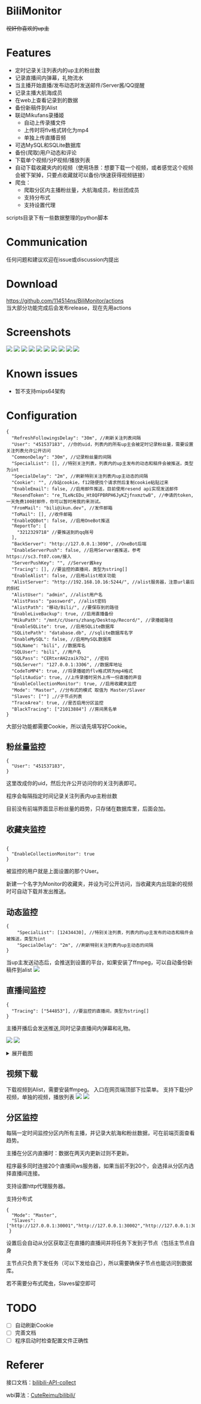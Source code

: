 # BiliMonitor
~~视奸你喜欢的up主~~
# Features
- 定时记录关注列表内的up主的粉丝数
- 记录直播间内弹幕，礼物流水
- 当主播开始直播/发布动态时发送邮件/Server酱/QQ提醒
- 记录主播大航海成员
- 在web上查看记录到的数据
- 备份新稿件到Alist
- 联动Mikufans录播姬
  - 自动上传录播文件
  - 上传时将flv格式转化为mp4
  - 单独上传直播音频
- 可选MySQL和SQLite数据库
- 备份(爬取)用户动态和评论
- 下载单个视频/分P视频/播放列表
- 自动下载收藏夹内的视频（使用场景：想要下载一个视频，或者感觉这个视频会被下架掉，只要点收藏就可以备份/快速获得视频链接）
- 爬虫：
  - 爬取分区内主播粉丝量，大航海成员，粉丝团成员
  - 支持分布式
  - 支持设置代理
    
scripts目录下有一些数据整理的python脚本

# Communication

任何问题和建议欢迎在issue或discussion内提出

# Download
https://github.com/114514ns/BiliMonitor/actions
<br/>
当大部分功能完成后会发布release，现在先用actions

# Screenshots

![](https://imgbed-1254007525.cos.ap-nanjing.myqcloud.com/undefined20250305001302952.png)
![](https://imgbed-1254007525.cos.ap-nanjing.myqcloud.com/undefined20250305001138294.png)
![](https://imgbed-1254007525.cos.ap-nanjing.myqcloud.com/undefined20250302233820130.png)
![](https://imgbed-1254007525.cos.ap-nanjing.myqcloud.com//img/20250502170730.png)
![](https://imgbed-1254007525.cos.ap-nanjing.myqcloud.com//img/20250502170853.png)
![](https://imgbed-1254007525.cos.ap-nanjing.myqcloud.com//img/20250212235435.png)
![](https://imgbed-1254007525.cos.ap-nanjing.myqcloud.com/undefined20250220222834082.png)
![](https://imgbed-1254007525.cos.ap-nanjing.myqcloud.com/undefined20250302233902605.png)
![](https://imgbed-1254007525.cos.ap-nanjing.myqcloud.com/undefined20250302233924636.png)
![](https://imgbed-1254007525.cos.ap-nanjing.myqcloud.com/undefined20250511002801489.png)

# Known issues
- 暂不支持mips64架构
# Configuration

```json5
{
  "RefreshFollowingsDelay": "30m", //刷新关注列表间隔
  "User": "451537183", //你的uid，列表内的所有up主会被定时记录粉丝量，需要设置关注列表允许公开访问
  "CommonDelay": "30m", //记录粉丝量的间隔
  "SpecialList": [], //特别关注列表，列表内的up主发布的动态和稿件会被推送，类型为int
  "SpecialDelay": "2m", //刷新特别关注列表内up主动态的间隔
  "Cookie": "", //b站cookie，f12随便找个请求然后复制cookie粘贴过来
  "EnableEmail": false, //启用邮件推送，目前使用resend api实现发送邮件
  "ResendToken": "re_TLeNcEDu_Ht8QFPBRPH6JyKZjfnxmztwB", //申请的token,一天免费100封邮件，你可以暂时用我的来测试。
  "FromMail": "bili@ikun.dev", //发件邮箱
  "ToMail": [], //收件邮箱
  "EnableQQBot": false, //启用OneBot推送
  "ReportTo": [
    "3212329718" //要推送到的qq账号
  ],
  "BackServer": "http://127.0.0.1:3090", //OneBot后端
  "EnableServerPush": false, //启用Server酱推送，参考https://sc3.ft07.com/接入
  "ServerPushKey": "", //Server酱key
  "Tracing": [], //要监控的直播间，类型为string[]
  "EnableAlist": false, //启用alist相关功能
  "AlistServer": "http://192.168.10.16:5244/", //alist服务器，注意url最后的斜杠
  "AlistUser": "admin", //alist用户名
  "AlistPass": "password", //alist密码
  "AlistPath": "移动/Bili/", //要保存到的路径
  "EnableLiveBackup": true, //启用直播备份
  "MikuPath": "/mnt/c/Users/zhang/Desktop/Record/", //录播姬路径
  "EnableSQLite": true, //启用SQLite数据库
  "SQLitePath": "database.db", //sqlite数据库名字
  "EnableMySQL": false, //启用MySQL数据库
  "SQLName": "bili", //数据库名
  "SQLUser": "bili", //用户名
  "SQLPass": "CERtxrAH2zaik7b2", //密码
  "SQLServer": "127.0.0.1:3306", //数据库地址
  "CodeToMP4": true, //将录播姬的flv格式转为mp4格式
  "SplitAudio": true, //上传录播时另外上传一份直播的声音
  "EnableCollectionMonitor": true, //启用收藏夹监控
  "Mode": "Master", //分布式的模式 取值为 Master/Slaver
  "Slaves": [""] ,//子节点列表
  "TraceArea": true, //是否启用分区监控
  "BlackTracing": ["21013884"] //房间黑名单
}
```
大部分功能都需要Cookie，所以请先填写好Cookie。
<br>
## 粉丝量监控
```json5
{
  "User": "451537183",
}
```
这里改成你的uid，然后允许公开访问你的关注列表即可。

程序会每隔指定时间记录关注列表内up主粉丝数

目前没有前端界面显示粉丝量的趋势，只存储在数据库里，后面会加。

## 收藏夹监控
~~~json5

{
  "EnableCollectionMonitor": true
}
~~~
被监控的用户就是上面设置的那个User。

新建一个名字为Monitor的收藏夹，并设为可公开访问，当收藏夹内出现新的视频时可自动下载并发出推送。
## 动态监控
```json5
{
    "SpecialList": [12434430], //特别关注列表，列表内的up主发布的动态和稿件会被推送，类型为int
    "SpecialDelay": "2m", //刷新特别关注列表内up主动态的间隔
}
```
当up主发送动态后，会推送到设置的平台，如果安装了ffmpeg，可以自动备份新稿件到alist
![](https://imgbed-1254007525.cos.ap-nanjing.myqcloud.com/undefined20250307003814757.png)
## 直播间监控
```json5
{
  "Tracing": ["544853"], //要监控的直播间，类型为string[]
}

```
主播开播后会发送推送,同时记录直播间内弹幕和礼物。


![](https://imgbed-1254007525.cos.ap-nanjing.myqcloud.com/undefined20250307003957739.png)
![](https://imgbed-1254007525.cos.ap-nanjing.myqcloud.com/undefined20250310000627967.png)
<details>
 <summary> 展开截图 </summary>
<img src="https://imgbed-1254007525.cos.ap-nanjing.myqcloud.com/undefined20250307004410454.png">
<img src="https://imgbed-1254007525.cos.ap-nanjing.myqcloud.com/undefined20250307004703580.png"> 
<img src="https://imgbed-1254007525.cos.ap-nanjing.myqcloud.com/undefined20250307005721329.png">
<img src="https://imgbed-1254007525.cos.ap-nanjing.myqcloud.com/undefined20250510135208967.png">
</details>

## 视频下载
下载视频到Alist，需要安装ffmpeg。 入口在网页端顶部下拉菜单。
支持下载分P视频，单独的视频，播放列表
<img src="https://imgbed-1254007525.cos.ap-nanjing.myqcloud.com/undefined20250307010130538.png">
<img src="https://imgbed-1254007525.cos.ap-nanjing.myqcloud.com/undefined20250307010229305.png">

## 分区监控

每隔一定时间监控分区内所有主播，并记录大航海和粉丝数据，可在前端页面查看趋势。

主播在分区内直播时：数据在两天内更新过则不更新。

程序最多同时连接20个直播间ws服务器，如果当前不到20个，会选择从分区内选择直播间连接。

支持设置http代理服务器。

支持分布式

~~~jsonc
{
  "Mode": "Master",
  "Slaves": ["http://127.0.0.1:30001","http://127.0.0.1:30002","http://127.0.0.1:30003"],
 }
~~~
设置后会自动从分区获取正在直播的直播间并将任务下发到子节点（包括主节点自身


主节点只负责下发任务（可以下发给自己），所以需要确保子节点也能访问到数据库。

若不需要分布式爬虫，Slaves留空即可


# TODO
- [ ] 自动刷新Cookie
- [ ] 完善文档
- [ ] 程序启动时检查配置文件正确性
# Referer
接口文档：[bilibili-API-collect](https://github.com/SocialSisterYi/bilibili-API-collect)

wbi算法：[CuteReimu/bilibili/](https://github.com/CuteReimu/bilibili/)

